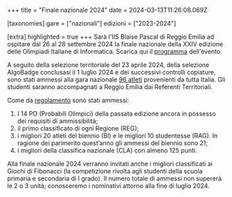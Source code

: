 +++
title = "Finale nazionale 2024"
date = 2024-03-13T11:26:08.069Z

[taxonomies]
gare = ["nazionali"]
edizioni = ["2023-2024"]

[extra]
highlighted = true
+++
Sarà l'IIS Blaise Pascal di Reggio Emilia ad ospitare dal 26 al 28 settembre
2024 la finale nazionale della XXIV edizione delle Olimpiadi Italiane di
Informatica. Scarica qui il [programma](/documents/programma_oii2024.pdf) dell'evento.

A seguito della selezione territoriale del 23 aprile 2024, della selezione
AlgoBadge conclusasi il 1 luglio 2024 e dei successivi controlli copiature, sono
stati ammessi alla gara nazionale [96 atleti](/results/Ammessi_OII_2024.xlsx)
provenienti da tutta Italia. Gli studenti saranno accompagnati a Reggio Emilia
dai Referenti Territoriali.

<!-- more -->

Come da [regolamento](/regulations/RegolamentoNazionali2024.pdf) sono stati ammessi:

1. I 14 PO (Probabili Olimpici) della passata edizione ancora in possesso dei requisiti di ammissibilità;
2. il primo classificato di ogni Regione (REG);
3. i migliori 20 atleti del biennio (BI) e le migliori 10 studentesse (RAG). In ragione dei parimerito quest’anno gli ammessi del biennio sono 21;
4. i migliori della classifica nazionale (CLA) con almeno 125 punti.

Alla finale nazionale 2024 verranno invitati anche i migliori classificati ai Giochi di Fibonacci (la competizione rivolta agli studenti della scuola primaria e secondaria di I grado). Il numero totale di ammessi non supererà le 2 o 3 unità; conosceremo i nominativi attorno alla fine di luglio 2024.
